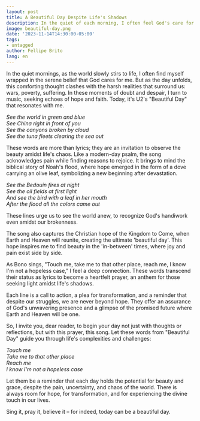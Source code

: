 ```yaml
---
layout: post
title: A Beautiful Day Despite Life's Shadows
description: In the quiet of each morning, I often feel God's care for me. But as the day unfolds, this comforting thought grapples with the harsh realities around us.
image: beautiful-day.png
date: '2023-11-14T14:30:00-05:00'
tags:
- untagged
author: Fellipe Brito
lang: en
---
```


In the quiet mornings, as the world slowly stirs to life, I often find myself wrapped in the serene belief that God cares for me. But as the day unfolds, this comforting thought clashes with the harsh realities that surround us: wars, poverty, suffering. In these moments of doubt and despair, I turn to music, seeking echoes of hope and faith. Today, it's U2's "Beautiful Day" that resonates with me.

*See the world in green and blue*  
*See China right in front of you*  
*See the canyons broken by cloud*  
*See the tuna fleets clearing the sea out*

These words are more than lyrics; they are an invitation to observe the beauty amidst life's chaos. Like a modern-day psalm, the song acknowledges pain while finding reasons to rejoice. It brings to mind the biblical story of Noah's flood, where hope emerged in the form of a dove carrying an olive leaf, symbolizing a new beginning after devastation.

*See the Bedouin fires at night*  
*See the oil fields at first light*  
*And see the bird with a leaf in her mouth*  
*After the flood all the colors came out*

These lines urge us to see the world anew, to recognize God's handiwork even amidst our brokenness.

The song also captures the Christian hope of the Kingdom to Come, when Earth and Heaven will reunite, creating the ultimate 'beautiful day'. This hope inspires me to find beauty in the 'in-between' times, where joy and pain exist side by side.

As Bono sings, "Touch me, take me to that other place, reach me, I know I'm not a hopeless case," I feel a deep connection. These words transcend their status as lyrics to become a heartfelt prayer, an anthem for those seeking light amidst life's shadows.

Each line is a call to action, a plea for transformation, and a reminder that despite our struggles, we are never beyond hope. They offer an assurance of God's unwavering presence and a glimpse of the promised future where Earth and Heaven will be one.

So, I invite you, dear reader, to begin your day not just with thoughts or reflections, but with this prayer, this song. Let these words from "Beautiful Day" guide you through life's complexities and challenges:

*Touch me*  
*Take me to that other place*  
*Reach me*  
*I know I'm not a hopeless case*

Let them be a reminder that each day holds the potential for beauty and grace, despite the pain, uncertainty, and chaos of the world. There is always room for hope, for transformation, and for experiencing the divine touch in our lives.

Sing it, pray it, believe it – for indeed, today can be a beautiful day.
